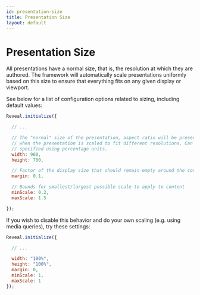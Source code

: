 ```yaml
---
id: presentation-size
title: Presentation Size
layout: default
---
```


# Presentation Size

All presentations have a normal size, that is, the resolution at which they are authored. The framework will automatically scale presentations uniformly based on this size to ensure that everything fits on any given display or viewport.

See below for a list of configuration options related to sizing, including default values:

```javascript
Reveal.initialize({

  // ...

  // The "normal" size of the presentation, aspect ratio will be preserved
  // when the presentation is scaled to fit different resolutions. Can be
  // specified using percentage units.
  width: 960,
  height: 700,

  // Factor of the display size that should remain empty around the content
  margin: 0.1,

  // Bounds for smallest/largest possible scale to apply to content
  minScale: 0.2,
  maxScale: 1.5

});
```

If you wish to disable this behavior and do your own scaling (e.g. using media queries), try these settings:

```javascript
Reveal.initialize({

  // ...

  width: "100%",
  height: "100%",
  margin: 0,
  minScale: 1,
  maxScale: 1
});
```